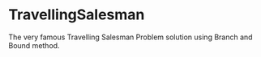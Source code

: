 # TravellingSalesman
The very famous Travelling Salesman Problem solution using Branch and Bound method.
